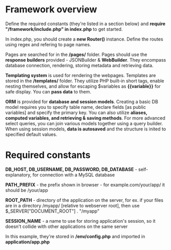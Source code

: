 # Framework overview
Define the required constants (they're listed in a section below) and **require "/framework/include.php" in index.php** to get started.

In index.php, you should create a **new Router()** instance. Define the routes using regex and refering to page names.

Pages are searched for in the **/pages/** folder. Pages should use the **response builders** provided - JSONBuilder & **WebBuilder**. They encompass database connection, rendering, storing metadata and retrieving data.

**Templating system** is used for rendering the webpages. Templates are stored in the **/templates/** folder. They utilize PHP built-in short tags, enable nesting themselves, and allow for escaping $variables as **{{variable}}** for safe display. You can **pass data** to them.

**ORM** is provided for **database and session models**. Creating a basic DB model requires you to specify table name, declare fields [as public variables] and specify the primary key. You can also utilize **aliases, computed variables, and retrieving & saving methods**. For more advanced select queries, you can join various models together using a query builder. When using session models, **data is autosaved** and the structure is inited to specified default values.


# Required constants
**DB_HOST, DB_USERNAME, DB_PASSWORD, DB_DATABASE** - self-explanatory, for connection with a MySQL database

**PATH_PREFIX** - the prefix shown in browser - for example.com/your/app/<the rest> it should be /your/app
  
**ROOT_PATH** - directory of the application on the server, for ex. if your files are in a directory /myapp/ [relative to webserver root], then use $_SERVER["DOCUMENT_ROOT"] . "/myapp"

**SESSION_NAME** - a name to use for storing application's session, so it doesn't collide with other applications on the same server

In this example, they're stored in **/env/config.php** and imported in **application/app.php**

